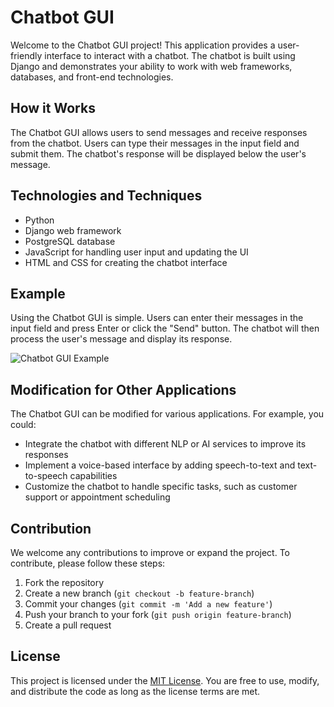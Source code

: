 # Chatbot GUI

Welcome to the Chatbot GUI project! This application provides a user-friendly interface to interact with a chatbot. The chatbot is built using Django and demonstrates your ability to work with web frameworks, databases, and front-end technologies.

## How it Works

The Chatbot GUI allows users to send messages and receive responses from the chatbot. Users can type their messages in the input field and submit them. The chatbot's response will be displayed below the user's message.

## Technologies and Techniques

- Python
- Django web framework
- PostgreSQL database
- JavaScript for handling user input and updating the UI
- HTML and CSS for creating the chatbot interface

## Example

Using the Chatbot GUI is simple. Users can enter their messages in the input field and press Enter or click the "Send" button. The chatbot will then process the user's message and display its response.

![Chatbot GUI Example](https://your-image-url-here.com)

## Modification for Other Applications

The Chatbot GUI can be modified for various applications. For example, you could:

- Integrate the chatbot with different NLP or AI services to improve its responses
- Implement a voice-based interface by adding speech-to-text and text-to-speech capabilities
- Customize the chatbot to handle specific tasks, such as customer support or appointment scheduling

## Contribution

We welcome any contributions to improve or expand the project. To contribute, please follow these steps:

1. Fork the repository
2. Create a new branch (`git checkout -b feature-branch`)
3. Commit your changes (`git commit -m 'Add a new feature'`)
4. Push your branch to your fork (`git push origin feature-branch`)
5. Create a pull request

## License

This project is licensed under the [MIT License](https://choosealicense.com/licenses/mit/). You are free to use, modify, and distribute the code as long as the license terms are met.